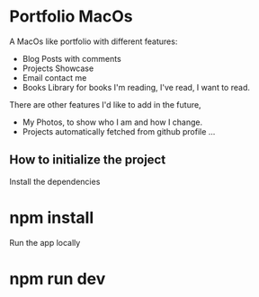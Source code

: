 # Portfolio MacOs

A MacOs like portfolio with different features:
- Blog Posts with comments
- Projects Showcase
- Email contact me
- Books Library for books I'm reading, I've read, I want to read.

There are other features I'd like to add in the future, 

- My Photos, to show who I am and how I change.
- Projects automatically fetched from github profile
...


## How to initialize the project

Install the dependencies
# npm install

Run the app locally
# npm run dev


